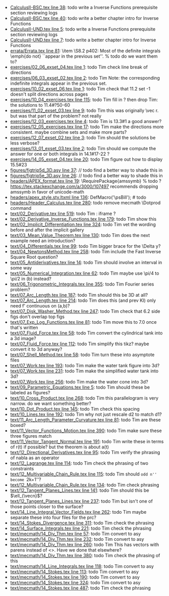 * [CalculusII-BSC.tex line 38](../CalculusII-BSC.tex#L38): todo write a Inverse Functions prerequisite section reviewing logs
* [CalculusII-BSC.tex line 40](../CalculusII-BSC.tex#L40): todo write a better chapter intro for Inverse Functions
* [CalculusII-UND.tex line 5](../CalculusII-UND.tex#L5): todo write a Inverse Functions prerequisite section reviewing logs
* [CalculusII-UND.tex line 7](../CalculusII-UND.tex#L7): todo write a better chapter intro for Inverse Functions
* [errata/Errata.tex line 81](../errata/Errata.tex#L81): \item \S8.2 p402: Most of the definite integrals \emph{do not} ``appear in the previous set''. % todo do we want them to?
* [exercises/02_06_exset_04.tex line 1](../exercises/02_06_exset_04.tex#L1): todo Tim check line break of directions
* [exercises/06_03_exset_02.tex line 2](../exercises/06_03_exset_02.tex#L2): todo Tim Note: the corresponding indefinite integrals appear in the previous set.
* [exercises/10_02_exset_06.tex line 1](../exercises/10_02_exset_06.tex#L1): todo Tim check that 11.2 set -1 doesn't split directions across pages
* [exercises/10_04_exercises.tex line 115](../exercises/10_04_exercises.tex#L115): todo Tim fill in ? then drop Tim: the solutions to 11.4#?50-60
* [exercises/11_02_exset_03.tex line 9](../exercises/11_02_exset_03.tex#L9): todo Tim this was originally \vec r.  but was that part of the problem? not really
* [exercises/12_03_exercises.tex line 4](../exercises/12_03_exercises.tex#L4): todo Tim is 13.3#1 a good answer?
* [exercises/12_05_exercises.tex line 17](../exercises/12_05_exercises.tex#L17): todo Tim make the directions more consistent.  maybe combine sets and make more parts?
* [exercises/12_07_exset_02.tex line 3](../exercises/12_07_exset_02.tex#L3): todo Tim should the solutions be less verbose?
* [exercises/13_01_exset_03.tex line 2](../exercises/13_01_exset_03.tex#L2): todo Tim should we compute the answer for one or both integrals in 14.1#17-22 ?
* [exercises/14_05_exset_04.tex line 20](../exercises/14_05_exset_04.tex#L20): todo Tim figure out how to display 15.5#23
* [figures/figtrip5d_3D.asy line 37](../figures/figtrip5d_3D.asy#L37): // todo find a better way to shade this in
* [figures/figtrip5e_3D.asy line 26](../figures/figtrip5e_3D.asy#L26): // todo find a better way to shade this in
* [headers/APEX_format.tex line 19](../headers/APEX_format.tex#L19): \RequirePackage{amssymb} % todo ? https://tex.stackexchange.com/a/3000/107497 recommends dropping amssymb in favor of unicode-math
* [headers/apex_style.sty.ltxml line 136](../headers/apex_style.sty.ltxml#L136): DefMacro('\psBill'); # todo
* [headers/Header_Calculus.tex line 280](../headers/Header_Calculus.tex#L280): todo remove mecmath \Dotprod command
* [text/02_Derivative.tex line 519](../text/02_Derivative.tex#L519): todo Tim : iframe ?
* [text/02_Derivative_Inverse_Functions.tex line 179](../text/02_Derivative_Inverse_Functions.tex#L179): todo Tim show this
* [text/02_Implicit_Differentiation.tex line 324](../text/02_Implicit_Differentiation.tex#L324): todo Tim vet the wording before and after the implicit gallery
* [text/03_Mean_Value_Theorem.tex line 130](../text/03_Mean_Value_Theorem.tex#L130): todo Tim does the next example need an introduction?
* [text/04_Differentials.tex line 99](../text/04_Differentials.tex#L99): todo Tim bigger brace for the \Delta y?
* [text/04_NewtonsMethod.tex line 258](../text/04_NewtonsMethod.tex#L258): todo Tim include the Fast Inverse Square Root question?
* [text/05_Antiderivatives.tex line 14](../text/05_Antiderivatives.tex#L14): todo Tim should involve an interval in some way
* [text/05_Numerical_Integration.tex line 62](../text/05_Numerical_Integration.tex#L62): todo Tim maybe use \pi/4 to \pi/2 in (b) instead?
* [text/06_Trigonometric_Integrals.tex line 355](../text/06_Trigonometric_Integrals.tex#L355): todo Tim Fourier series problem?
* [text/07_Arc_Length.tex line 187](../text/07_Arc_Length.tex#L187): todo Tim should this be 3D at all?
* [text/07_Arc_Length.tex line 214](../text/07_Arc_Length.tex#L214): todo Tim does this (and prev KI) only need f' continuous on (a,b)?
* [text/07_Disk_Washer_Method.tex line 247](../text/07_Disk_Washer_Method.tex#L247): todo Tim check that 6.2 side figs don't overlap top figs
* [text/07_Exp_Log_Functions.tex line 81](../text/07_Exp_Log_Functions.tex#L81): todo Tim move this to 7.0 once that's written
* [text/07_Fluid_Force.tex line 58](../text/07_Fluid_Force.tex#L58): todo Tim convert the cylindrical tank into a 3d image?
* [text/07_Fluid_Force.tex line 112](../text/07_Fluid_Force.tex#L112): todo Tim simplify this tikz? maybe convert it to 3d anyway?
* [text/07_Shell_Method.tex line 58](../text/07_Shell_Method.tex#L58): todo Tim turn these into asymptote files
* [text/07_Work.tex line 193](../text/07_Work.tex#L193): todo Tim make the water tank figure into 3d?
* [text/07_Work.tex line 231](../text/07_Work.tex#L231): todo Tim make the simplified water tank into 3d?
* [text/07_Work.tex line 256](../text/07_Work.tex#L256): todo Tim make the water cone into 3d?
* [text/09_Parametric_Equations.tex line 5](../text/09_Parametric_Equations.tex#L5): todo Tim should these be labeled as figures?
* [text/10_Cross_Product.tex line 268](../text/10_Cross_Product.tex#L268): todo Tim this parallelogram is very narrow.  do we want something better?
* [text/10_Dot_Product.tex line 145](../text/10_Dot_Product.tex#L145): todo Tim check this spacing
* [text/10_Lines.tex line 192](../text/10_Lines.tex#L192): todo Tim why not just rescale d2 to match d1?
* [text/11_Arc_Length_Parameter_Curvature.tex line 81](../text/11_Arc_Length_Parameter_Curvature.tex#L81): todo Tim are these boxed?
* [text/11_Vector_Functions_Motion.tex line 390](../text/11_Vector_Functions_Motion.tex#L390): todo Tim make sure these three figures match
* [text/11_Vector_Tangent_Normal.tex line 191](../text/11_Vector_Tangent_Normal.tex#L191): todo Tim write these in terms of r(t) if possible? but the theorem is about a(t)
* [text/12_Directional_Derivatives.tex line 95](../text/12_Directional_Derivatives.tex#L95): todo Tim verify the phrasing of nabla as an operator
* [text/12_Lagrange.tex line 114](../text/12_Lagrange.tex#L114): todo Tim check the phrasing of two constraints
* [text/12_Multivariable_Chain_Rule.tex line 115](../text/12_Multivariable_Chain_Rule.tex#L115): todo Tim should ``odd n'' become ``2k+1''?
* [text/12_Multivariable_Chain_Rule.tex line 134](../text/12_Multivariable_Chain_Rule.tex#L134): todo Tim check phrasing
* [text/12_Tangent_Planes_Lines.tex line 141](../text/12_Tangent_Planes_Lines.tex#L141): todo Tim should this be $\ell_{\vecn}$?
* [text/12_Tangent_Planes_Lines.tex line 237](../text/12_Tangent_Planes_Lines.tex#L237): todo Tim but isn't one of those points closer to the surface?
* [text/14_Line_Integral_Vector_Fields.tex line 262](../text/14_Line_Integral_Vector_Fields.tex#L262): todo Tim maybe separate these into four files for the prc?
* [text/14_Stokes_Divergence.tex line 311](../text/14_Stokes_Divergence.tex#L311): todo Tim check the phrasing
* [text/14_Surface_Integrals.tex line 221](../text/14_Surface_Integrals.tex#L221): todo Tim check the phrasing
* [text/mecmath/14_Div_Thm.tex line 57](../text/mecmath/14_Div_Thm.tex#L57): todo Tim convert to asy
* [text/mecmath/14_Div_Thm.tex line 232](../text/mecmath/14_Div_Thm.tex#L232): todo Tim convert to asy
* [text/mecmath/14_Div_Thm.tex line 260](../text/mecmath/14_Div_Thm.tex#L260): todo Tim This has vectors with parens instead of <>.  Have we done that elsewhere?
* [text/mecmath/14_Div_Thm.tex line 380](../text/mecmath/14_Div_Thm.tex#L380): todo Tim check the phrasing of this
* [text/mecmath/14_Line_Integrals.tex line 118](../text/mecmath/14_Line_Integrals.tex#L118): todo Tim convert to asy
* [text/mecmath/14_Stokes.tex line 113](../text/mecmath/14_Stokes.tex#L113): todo Tim convert to asy
* [text/mecmath/14_Stokes.tex line 190](../text/mecmath/14_Stokes.tex#L190): todo Tim convert to asy
* [text/mecmath/14_Stokes.tex line 324](../text/mecmath/14_Stokes.tex#L324): todo Tim convert to asy
* [text/mecmath/14_Stokes.tex line 487](../text/mecmath/14_Stokes.tex#L487): todo Tim check the phrasing
